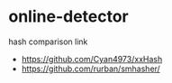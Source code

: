# online-detector

hash comparison link 
* https://github.com/Cyan4973/xxHash
* https://github.com/rurban/smhasher/
